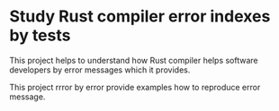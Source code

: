 # Study Rust compiler error indexes by tests

This project helps to understand how Rust compiler helps software developers by error messages which it provides.

This project rrror by error provide examples how to reproduce error message.
